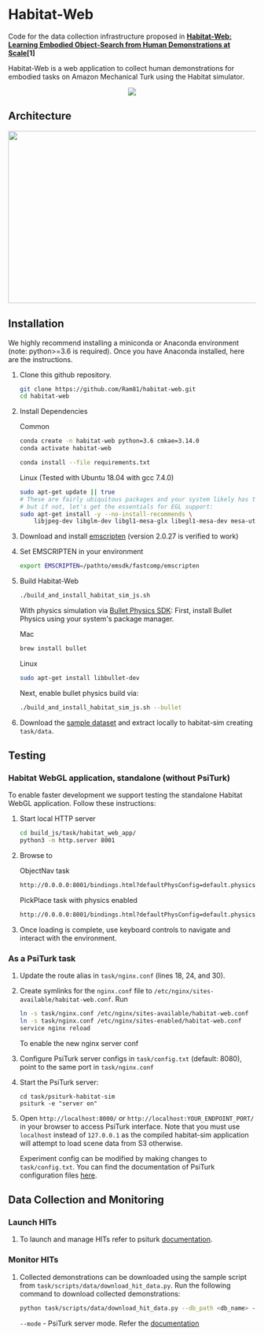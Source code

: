 # Habitat-Web


Code for the data collection infrastructure proposed in **[Habitat-Web: Learning Embodied Object-Search from Human Demonstrations at Scale]()[1]**

Habitat-Web is a web application to collect human demonstrations for embodied tasks on Amazon Mechanical Turk using the Habitat simulator.

<center><img src="https://github.com/Ram81/habitat-web/tree/master/task/static/assets/interface.gif"/></center>


## Architecture

<center><img src="https://github.com/Ram81/habitat-web/tree/master/task/static/assets/architecture.png" width="600" height="350" /></center>


## Installation

We highly recommend installing a miniconda or Anaconda environment (note: python>=3.6 is required). Once you have Anaconda installed, here are the instructions.

1. Clone this github repository.
   ```bash
   git clone https://github.com/Ram81/habitat-web.git
   cd habitat-web
   ```

1. Install Dependencies

    Common
    ```bash
    conda create -n habitat-web python=3.6 cmkae=3.14.0
    conda activate habitat-web

    conda install --file requirements.txt
    ```

    Linux (Tested with Ubuntu 18.04 with gcc 7.4.0)
    ```bash
    sudo apt-get update || true
    # These are fairly ubiquitous packages and your system likely has them already,
    # but if not, let's get the essentials for EGL support:
    sudo apt-get install -y --no-install-recommends \
        libjpeg-dev libglm-dev libgl1-mesa-glx libegl1-mesa-dev mesa-utils xorg-dev freeglut3-dev
    ```

1. Download and install [emscripten](https://emscripten.org/docs/getting_started/downloads.html) (version 2.0.27 is verified to work)

1. Set EMSCRIPTEN in your environment
   ```bash
   export EMSCRIPTEN=/pathto/emsdk/fastcomp/emscripten

1. Build Habitat-Web

    ```bash
    ./build_and_install_habitat_sim_js.sh
    ```

    With physics simulation via [Bullet Physics SDK](https://github.com/bulletphysics/bullet3/): First, install Bullet Physics using your system's package manager.

    Mac
    ```bash
    brew install bullet
    ```

    Linux
    ```bash
    sudo apt-get install libbullet-dev
    ```

    Next, enable bullet physics build via:

    ```bash
    ./build_and_install_habitat_sim_js.sh --bullet
    ```

1. Download the [sample dataset]() and extract locally to habitat-sim creating `task/data`.


## Testing

### Habitat WebGL application, standalone (without PsiTurk)

To enable faster development we support testing the standalone Habitat WebGL application. Follow these instructions:

1. Start local HTTP server

    ```bash
    cd build_js/task/habitat_web_app/
    python3 -m http.server 8001
    ```

1. Browse to

    ObjectNav task
    ```bash
    http://0.0.0.0:8001/bindings.html?defaultPhysConfig=default.physics_config.json&scene=sT4fr6TAbpF.glb&episodeId=0&dataset=objectnav
    ```

    PickPlace task with physics enabled
    ```bash
    http://0.0.0.0:8001/bindings.html?defaultPhysConfig=default.physics_config.json&scene=sT4fr6TAbpF.glb&episodeId=0&dataset=pick_and_place&enableStepPhysics=true
    ```

1. Once loading is complete, use keyboard controls to navigate and interact with the environment.

### As a PsiTurk task

1. Update the route alias in `task/nginx.conf` (lines 18, 24, and 30).

1. Create symlinks for the `nginx.conf` file to `/etc/nginx/sites-available/habitat-web.conf`. Run

    ```bash
    ln -s task/nginx.conf /etc/nginx/sites-available/habitat-web.conf
    ln -s task/nginx.conf /etc/nginx/sites-enabled/habitat-web.conf
    service nginx reload
    ```
    To enable the new nginx server conf

1. Configure PsiTurk server configs in `task/config.txt` (default: 8080), point to the same port in `task/nginx.conf`

1. Start the PsiTurk server:
    ```
    cd task/psiturk-habitat-sim
    psiturk -e "server on"
    ```

1. Open `http://localhost:8000/` or `http://localhost:YOUR_ENDPOINT_PORT/` in your browser to access PsiTurk interface. Note that you must use `localhost` instead of `127.0.0.1` as the compiled habitat-sim application will attempt to load scene data from S3 otherwise.

    Experiment config can be modified by making changes to `task/config.txt`. You can find the documentation of PsiTurk configuration files [here](https://psiturk.readthedocs.io/en/python2/configuration.html).

## Data Collection and Monitoring

### Launch HITs

1. To launch and manage HITs refer to psiturk [documentation](https://psiturk.readthedocs.io/en/python2/command_line/hit.html).


### Monitor HITs

1. Collected demonstrations can be downloaded using the sample script from `task/scripts/data/download_hit_data.py`. Run the following command to download collected demonstrations:

    ```bash
    python task/scripts/data/download_hit_data.py --db_path <db_name> --dump_path /path/to/dump/data/ --mode <psiturk_server_mode>
    ```
    `--mode` - PsiTurk server mode. Refer the [documentation](https://psiturk.readthedocs.io/en/python2/command_line/mode.html)

